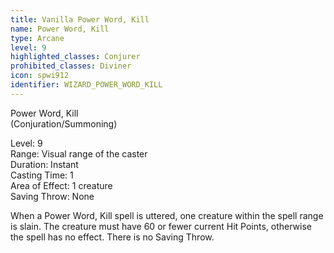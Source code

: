 ```yaml
---
title: Vanilla Power Word, Kill
name: Power Word, Kill
type: Arcane
level: 9
highlighted_classes: Conjurer
prohibited_classes: Diviner
icon: spwi912
identifier: WIZARD_POWER_WORD_KILL
---
```

Power Word, Kill  
(Conjuration/Summoning)   
  
Level: 9  
Range: Visual range of the caster   
Duration: Instant  
Casting Time: 1   
Area of Effect: 1 creature   
Saving Throw: None  
  
When a Power Word, Kill spell is uttered, one creature within the spell range is slain. The creature must have 60 or fewer current Hit Points, otherwise the spell has no effect. There is no Saving Throw.  
